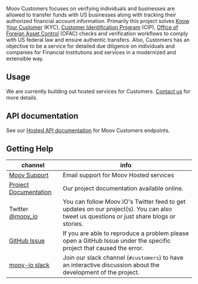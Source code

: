 Moov Customers focuses on verifying individuals and businesses are allowed to transfer funds with US businesses along with tracking their authorized financial account information. Primarily this project solves [Know Your Customer](https://en.wikipedia.org/wiki/Know_your_customer) (KYC), [Customer Identification Program](https://en.wikipedia.org/wiki/Customer_Identification_Program) (CIP), [Office of Foreign Asset Control](https://www.treasury.gov/about/organizational-structure/offices/Pages/Office-of-Foreign-Assets-Control.aspx) (OFAC) checks and verification workflows to comply with US federal law and ensure authentic transfers. Also, Customers has an objective to be a service for detailed due diligence on individuals and companies for Financial Institutions and services in a modernized and extensible way.

## Usage

We are currently building out hosted services for Customers. [Contact us](mailto:support@moov.io) for more details.

## API documentation

See our [Hosted API documentation](https://api.moov.io/) for Moov Customers endpoints.

## Getting Help

 channel | info
 ------- | -------
 [Moov Support](mailto:support@moov.io) | Email support for Moov Hosted services
 [Project Documentation](https://docs.moov.io/customers/) | Our project documentation available online.
 Twitter [@moov_io](https://twitter.com/moov_io) | You can follow Moov.IO's Twitter feed to get updates on our project(s). You can also tweet us questions or just share blogs or stories.
 [GitHub Issue](https://github.com/moov-io/customers/issues) | If you are able to reproduce a problem please open a GitHub Issue under the specific project that caused the error.
 [moov-io slack](https://slack.moov.io/) | Join our slack channel (`#customers`) to have an interactive discussion about the development of the project.
